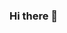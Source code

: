 ### Hi there 👋

<!--
**brunosduarte/brunosduarte** is a ✨ _special_ ✨ repository because its `README.md` (this file) appears on your GitHub profile.
![Bruno's GitHub stats](https://github-readme-stats.vercel.app/api?username=brunosduarte&theme=vue-dark&show_icons=true)
Here are some ideas to get you started:

- 🔭 I’m currently working on ...
- 🌱 I’m currently learning ...
- 👯 I’m looking to collaborate on ...
- 🤔 I’m looking for help with ...
- 💬 Ask me about ...
- 📫 How to reach me: ...
- 😄 Pronouns: ...
- ⚡ Fun fact: ...
-->
